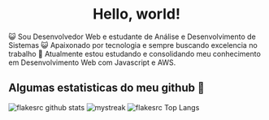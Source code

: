 <h1 align="center">Hello, world!</h1>

:smiley_cat: Sou Desenvolvedor Web e estudante de Análise e Desenvolvimento de Sistemas
:smiley_cat: Apaixonado por tecnologia e sempre buscando excelencia no trabalho
🌱 Atualmente estou estudando e consolidando meu conhecimento em Desenvolvimento Web com Javascript e AWS.



## Algumas estatisticas do meu github 🚀
![flakesrc github stats](https://github-readme-stats.vercel.app/api?username=flakesrc&show_icons=true&theme=tokyonight)
<img src="https://github-readme-streak-stats.herokuapp.com/?user=AkuraDiary&theme=tokyonight" alt="mystreak"/>
![flakesrc Top Langs](https://github-readme-stats.vercel.app/api/top-langs/?username=flakesrc&theme=tokyonight&layout=compact)

